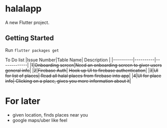 # halalapp

A new Flutter project.

## Getting Started

Run 
`flutter packages get`

To Do list
|Issue Number|Table Name| Description |
|----------|----------|-------------|
|~~1~~|~~Onboarding screen~~|~~Need an onboarding screen to giver users general info~~|
|~~2~~|~~Firebase Auth~~| ~~Hook up UI to firebase authentication~~|
|~~3~~|~~UI for list of places| Read all halal places from firebase into app~~|
|~~4~~|~~UI for place info| Clicking on a place, gives you more information about it~~|



# For later
- given location, finds places near you
- google maps/uber like feel
